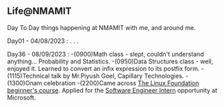 ## Life@NMAMIT 
 Day To Day things happening at NMAMIT with me, and around me.

 Day01 - 04/08/2023 :
 .
 .
 .

 Day36 - 08/09/2023 :
 -(0900)Math class - slept, couldn't understand anything... Probability and Statistics.
 -(0950)Data Structures class - well, enjoyed it. Learned to convert an infix expression to its postfix form.
 -(1115)Technical talk by Mr.Piyush Goel, Capillary Technologies.
 -(1300)Onam celebration
 -(2200)Came across [The Linux Foundation beginner's course]("https://training.linuxfoundation.org/training/a-beginners-guide-to-linux-kernel-development-lfd103/"). Applied for the [Software Engineer Intern]("https://jobs.careers.microsoft.com/actioncenter/submitted") opportunity at Microsoft.
    